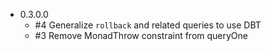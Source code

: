 - 0.3.0.0
  - #4 Generalize `rollback` and related queries to use DBT
  - #3 Remove MonadThrow constraint from queryOne
